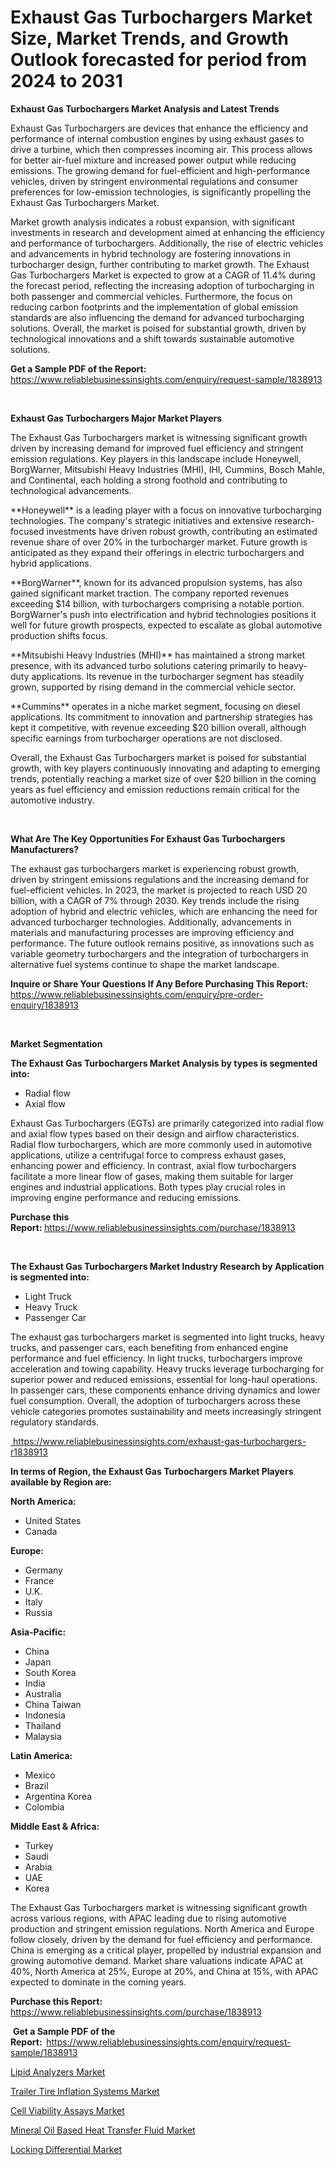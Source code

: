 <p><h1>Exhaust Gas Turbochargers Market Size, Market Trends, and Growth Outlook forecasted for period from 2024 to 2031</h1></p><p><strong>Exhaust Gas Turbochargers Market Analysis and Latest Trends</strong></p>
<p><p>Exhaust Gas Turbochargers are devices that enhance the efficiency and performance of internal combustion engines by using exhaust gases to drive a turbine, which then compresses incoming air. This process allows for better air-fuel mixture and increased power output while reducing emissions. The growing demand for fuel-efficient and high-performance vehicles, driven by stringent environmental regulations and consumer preferences for low-emission technologies, is significantly propelling the Exhaust Gas Turbochargers Market.</p><p>Market growth analysis indicates a robust expansion, with significant investments in research and development aimed at enhancing the efficiency and performance of turbochargers. Additionally, the rise of electric vehicles and advancements in hybrid technology are fostering innovations in turbocharger design, further contributing to market growth. The Exhaust Gas Turbochargers Market is expected to grow at a CAGR of 11.4% during the forecast period, reflecting the increasing adoption of turbocharging in both passenger and commercial vehicles. Furthermore, the focus on reducing carbon footprints and the implementation of global emission standards are also influencing the demand for advanced turbocharging solutions. Overall, the market is poised for substantial growth, driven by technological innovations and a shift towards sustainable automotive solutions.</p></p>
<p><strong>Get a Sample PDF of the Report:&nbsp;</strong> <a href="https://www.reliablebusinessinsights.com/enquiry/request-sample/1838913?utm_campaign=63&utm_medium=2&utm_source=Github&utm_content=ia&utm_term=02112024&utm_id=exhaust-gas-turbochargers">https://www.reliablebusinessinsights.com/enquiry/request-sample/1838913</a></p>
<p>&nbsp;</p>
<p><strong>Exhaust Gas Turbochargers Major Market Players</strong></p>
<p><p>The Exhaust Gas Turbochargers market is witnessing significant growth driven by increasing demand for improved fuel efficiency and stringent emission regulations. Key players in this landscape include Honeywell, BorgWarner, Mitsubishi Heavy Industries (MHI), IHI, Cummins, Bosch Mahle, and Continental, each holding a strong foothold and contributing to technological advancements.</p><p>**Honeywell** is a leading player with a focus on innovative turbocharging technologies. The company's strategic initiatives and extensive research-focused investments have driven robust growth, contributing an estimated revenue share of over 20% in the turbocharger market. Future growth is anticipated as they expand their offerings in electric turbochargers and hybrid applications.</p><p>**BorgWarner**, known for its advanced propulsion systems, has also gained significant market traction. The company reported revenues exceeding $14 billion, with turbochargers comprising a notable portion. BorgWarner's push into electrification and hybrid technologies positions it well for future growth prospects, expected to escalate as global automotive production shifts focus.</p><p>**Mitsubishi Heavy Industries (MHI)** has maintained a strong market presence, with its advanced turbo solutions catering primarily to heavy-duty applications. Its revenue in the turbocharger segment has steadily grown, supported by rising demand in the commercial vehicle sector.</p><p>**Cummins** operates in a niche market segment, focusing on diesel applications. Its commitment to innovation and partnership strategies has kept it competitive, with revenue exceeding $20 billion overall, although specific earnings from turbocharger operations are not disclosed.</p><p>Overall, the Exhaust Gas Turbochargers market is poised for substantial growth, with key players continuously innovating and adapting to emerging trends, potentially reaching a market size of over $20 billion in the coming years as fuel efficiency and emission reductions remain critical for the automotive industry.</p></p>
<p>&nbsp;</p>
<p><strong>What Are The Key Opportunities For Exhaust Gas Turbochargers Manufacturers?</strong></p>
<p><p>The exhaust gas turbochargers market is experiencing robust growth, driven by stringent emissions regulations and the increasing demand for fuel-efficient vehicles. In 2023, the market is projected to reach USD 20 billion, with a CAGR of 7% through 2030. Key trends include the rising adoption of hybrid and electric vehicles, which are enhancing the need for advanced turbocharger technologies. Additionally, advancements in materials and manufacturing processes are improving efficiency and performance. The future outlook remains positive, as innovations such as variable geometry turbochargers and the integration of turbochargers in alternative fuel systems continue to shape the market landscape.</p></p>
<p><strong>Inquire or Share Your Questions If Any Before Purchasing This Report:</strong> <a href="https://www.reliablebusinessinsights.com/enquiry/pre-order-enquiry/1838913?utm_campaign=63&utm_medium=2&utm_source=Github&utm_content=ia&utm_term=02112024&utm_id=exhaust-gas-turbochargers">https://www.reliablebusinessinsights.com/enquiry/pre-order-enquiry/1838913</a></p>
<p>&nbsp;</p>
<p><strong>Market Segmentation</strong></p>
<p><strong>The Exhaust Gas Turbochargers Market Analysis by types is segmented into:</strong></p>
<p><ul><li>Radial flow</li><li>Axial flow</li></ul></p>
<p><p>Exhaust Gas Turbochargers (EGTs) are primarily categorized into radial flow and axial flow types based on their design and airflow characteristics. Radial flow turbochargers, which are more commonly used in automotive applications, utilize a centrifugal force to compress exhaust gases, enhancing power and efficiency. In contrast, axial flow turbochargers facilitate a more linear flow of gases, making them suitable for larger engines and industrial applications. Both types play crucial roles in improving engine performance and reducing emissions.</p></p>
<p><strong>Purchase this Report:&nbsp;</strong><a href="https://www.reliablebusinessinsights.com/purchase/1838913?utm_campaign=63&utm_medium=2&utm_source=Github&utm_content=ia&utm_term=02112024&utm_id=exhaust-gas-turbochargers">https://www.reliablebusinessinsights.com/purchase/1838913</a></p>
<p>&nbsp;</p>
<p><strong>The Exhaust Gas Turbochargers Market Industry Research by Application is segmented into:</strong></p>
<p><ul><li>Light Truck</li><li>Heavy Truck</li><li>Passenger Car</li></ul></p>
<p><p>The exhaust gas turbochargers market is segmented into light trucks, heavy trucks, and passenger cars, each benefiting from enhanced engine performance and fuel efficiency. In light trucks, turbochargers improve acceleration and towing capability. Heavy trucks leverage turbocharging for superior power and reduced emissions, essential for long-haul operations. In passenger cars, these components enhance driving dynamics and lower fuel consumption. Overall, the adoption of turbochargers across these vehicle categories promotes sustainability and meets increasingly stringent regulatory standards.</p></p>
<p><a href="https://www.reliablebusinessinsights.com/exhaust-gas-turbochargers-r1838913?utm_campaign=63&utm_medium=2&utm_source=Github&utm_content=ia&utm_term=02112024&utm_id=exhaust-gas-turbochargers">&nbsp;https://www.reliablebusinessinsights.com/exhaust-gas-turbochargers-r1838913</a></p>
<p><strong>In terms of Region, the Exhaust Gas Turbochargers Market Players available by Region are:</strong></p>
<p>
    <p> <strong> North America: </strong>
        <ul>
            <li>United States</li>
            <li>Canada</li>
        </ul>
        </p> 
    <p> <strong> Europe: </strong>
        <ul>
            <li>Germany</li>
            <li>France</li>
            <li>U.K.</li>
            <li>Italy</li>
            <li>Russia</li>
        </ul>
        </p> 
    <p> <strong> Asia-Pacific: </strong>
        <ul>
            <li>China</li>
            <li>Japan</li>
            <li>South Korea</li>
            <li>India</li>
            <li>Australia</li>
            <li>China Taiwan</li>
            <li>Indonesia</li>
            <li>Thailand</li>
            <li>Malaysia</li>
        </ul>
        </p> 
    <p> <strong> Latin America: </strong>
        <ul>
            <li>Mexico</li>
            <li>Brazil</li>
            <li>Argentina Korea</li>
            <li>Colombia</li>
        </ul>
        </p> 
    <p> <strong> Middle East & Africa: </strong>
        <ul>
            <li>Turkey</li>
            <li>Saudi</li>
            <li>Arabia</li>
            <li>UAE</li>
            <li>Korea</li>
        </ul>
    </p>
    </p>
<p><p>The Exhaust Gas Turbochargers market is witnessing significant growth across various regions, with APAC leading due to rising automotive production and stringent emission regulations. North America and Europe follow closely, driven by the demand for fuel efficiency and performance. China is emerging as a critical player, propelled by industrial expansion and growing automotive demand. Market share valuations indicate APAC at 40%, North America at 25%, Europe at 20%, and China at 15%, with APAC expected to dominate in the coming years.</p></p>
<p><strong>Purchase this Report: </strong><a href="https://www.reliablebusinessinsights.com/purchase/1838913?utm_campaign=63&utm_medium=2&utm_source=Github&utm_content=ia&utm_term=02112024&utm_id=exhaust-gas-turbochargers">https://www.reliablebusinessinsights.com/purchase/1838913</a></p>
<p>&nbsp;<strong>Get a Sample PDF of the Report:&nbsp;&nbsp;</strong><a href="https://www.reliablebusinessinsights.com/enquiry/request-sample/1838913?utm_campaign=63&utm_medium=2&utm_source=Github&utm_content=ia&utm_term=02112024&utm_id=exhaust-gas-turbochargers">https://www.reliablebusinessinsights.com/enquiry/request-sample/1838913</a></p>
<p><strong></strong></p>
<p><p><a href="https://www.linkedin.com/pulse/lipid-analyzers-market-outlook-complete-industry-analysis-rkzme?utm_campaign=63&utm_medium=2&utm_source=Github&utm_content=ia&utm_term=02112024&utm_id=exhaust-gas-turbochargers">Lipid Analyzers Market</a></p><p><a href="https://github.com/rovj3gerson/Market-Research-Report-List-1/blob/main/trailer-tire-inflation-systems-market.md?utm_campaign=63&utm_medium=2&utm_source=Github&utm_content=ia&utm_term=02112024&utm_id=exhaust-gas-turbochargers">Trailer Tire Inflation Systems Market</a></p><p><a href="https://issuu.com/reportprime-2/docs/cell-viability-assays-market-size-2_8ec5cbb4571913?utm_campaign=63&utm_medium=2&utm_source=Github&utm_content=ia&utm_term=02112024&utm_id=exhaust-gas-turbochargers">Cell Viability Assays Market</a></p><p><a href="https://www.linkedin.com/pulse/driving-forces-global-mineral-oil-based-heat-transfer-fluid-6gwbe?utm_campaign=63&utm_medium=2&utm_source=Github&utm_content=ia&utm_term=02112024&utm_id=exhaust-gas-turbochargers">Mineral Oil Based Heat Transfer Fluid Market</a></p><p><a href="https://github.com/maq4brod/Market-Research-Report-List-1/blob/main/locking-differential-market.md?utm_campaign=63&utm_medium=2&utm_source=Github&utm_content=ia&utm_term=02112024&utm_id=exhaust-gas-turbochargers">Locking Differential Market</a></p></p>